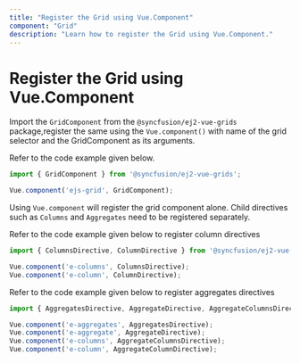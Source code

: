 ```yaml
---
title: "Register the Grid using Vue.Component"
component: "Grid"
description: "Learn how to register the Grid using Vue.Component."
---
```


# Register the Grid using Vue.Component

Import the `GridComponent` from the `@syncfusion/ej2-vue-grids` package,register the same using the `Vue.component()` with name of
the grid selector and the GridComponent as its arguments.

Refer to the code example given below.

```typescript
import { GridComponent } from '@syncfusion/ej2-vue-grids';

Vue.component('ejs-grid', GridComponent);
```

Using `Vue.component` will register the grid component alone. Child directives such as `Columns` and `Aggregates` need to be registered separately.

Refer to the code example given below to register column directives

```typescript
import { ColumnsDirective, ColumnDirective } from '@syncfusion/ej2-vue-grids';

Vue.component('e-columns', ColumnsDirective);
Vue.component('e-column', ColumnDirective);
```

Refer to the code example given below to register aggregates directives

```typescript
import { AggregatesDirective, AggregateDirective, AggregateColumnsDirective, AggregateColumnDirective } from '@syncfusion/ej2-vue-grids';

Vue.component('e-aggregates', AggregatesDirective);
Vue.component('e-aggregate', AggregateDirective);
Vue.component('e-columns', AggregateColumnsDirective);
Vue.component('e-column', AggregateColumnDirective);
```